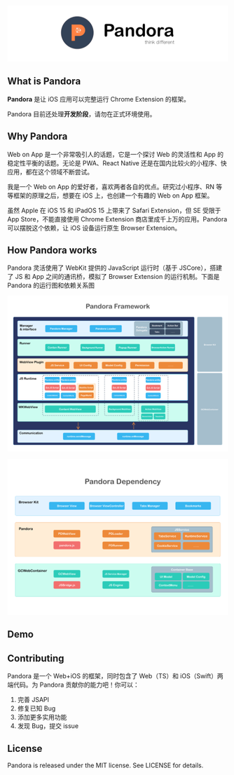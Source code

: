 ![](https://github.com/chanjh/Pandora/blob/main/images/logo.png?raw=true)

## What is Pandora
**Pandora** 是让 iOS 应用可以完整运行 Chrome Extension 的框架。

Pandora 目前还处理**开发阶段**，请勿在正式环境使用。

## Why Pandora
Web on App 是一个非常吸引人的话题，它是一个探讨 Web 的灵活性和 App 的稳定性平衡的话题。无论是 PWA、React Native 还是在国内比较火的小程序、快应用，都在这个领域不断尝试。

我是一个 Web on App 的爱好者，喜欢两者各自的优点。研究过小程序、RN 等等框架的原理之后，想要在 iOS 上，也创建一个有趣的 Web on App 框架。

虽然 Apple 在 iOS 15 和 iPadOS 15 上带来了 Safari Extension，但 SE 受限于 App Store，不能直接使用 Chrome Extension 商店里成千上万的应用。Pandora 可以摆脱这个依赖，让 iOS 设备运行原生 Browser Extension。

## How Pandora works
Pandora 灵活使用了 WebKit 提供的 JavaScript 运行时（基于 JSCore），搭建了 JS 和 App 之间的通讯桥，模拟了 Browser Extension 的运行机制。下面是 Pandora 的运行图和依赖关系图

![](https://github.com/chanjh/Pandora/blob/main/images/framework.png?raw=true)

![](https://github.com/chanjh/Pandora/blob/main/images/dependency.png?raw=true)

## Demo


## Contributing
Pandora 是一个 Web+iOS 的框架，同时包含了 Web（TS）和 iOS（Swift）两端代码。为 Pandora 贡献你的能力吧！你可以：

1. 完善 JSAPI
2. 修复已知 Bug
3. 添加更多实用功能
4. 发现 Bug，提交 issue

## License
Pandora is released under the MIT license. See LICENSE for details.